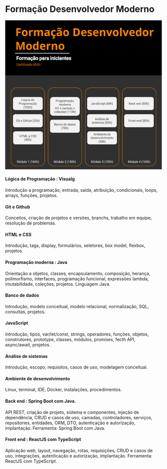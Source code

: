 #  Formação Desenvolvedor Moderno


![Web 2](https://github.com/williamsartijose/EntregasTarefasDevSuperior/blob/main/1.PNG)
#### Lógica de Programação : Visualg

Introdução a programação, entrada, saída, atribuição, condicionais, loops, arrays, funções, projetos.

#### Git e Github

Conceitos, criação de projetos e versões, branchs, trabalho em equipe, resolução de problemas.

#### HTML e CSS

Introdução, tags, display, formulários, seletores, box model, flexbox, projetos.

#### Programação moderna : Java

Orientação a objetos, classes, encapsulamento, composição, herança, polimorfismo, interfaces,
programação funcional, expressões lambda, imutabilidade, coleções, projetos. Linguagem Java.


#### Banco de dados

Introdução, modelo conceitual, modelo relacional, normalização, SQL, consultas, projetos.

#### JavaScript

Introdução, tipos, var/let/const, strings, operadores, funções, objetos, construtores, prototype,
classes, módulos, promises, fecth API, async/await, projetos.

#### Análise de sistemas

Introdução, escopo, requisitos, casos de uso, modelagem conceitual.


#### Ambiente de desenvolvimento

Linux, terminal, IDE, Docker, instalações, procedimentos.

#### Back end : Spring Boot com Java.

API REST, criação de projeto, sistema e componentes, injeção de dependência, CRUD e casos de
uso, camadas, controladores, serviços, repositories, entidades, ORM, DTO, autenticação e
autorização, implantação. Ferramenta: Spring Boot com Java.

#### Front end : ReactJS com TypeScript

Aplicação web, layout, navegação, rotas, requisições, CRUD e casos de uso, integrações,
autenticação e autorização, implantação. Ferramenta: ReactJS com TypeScript.

